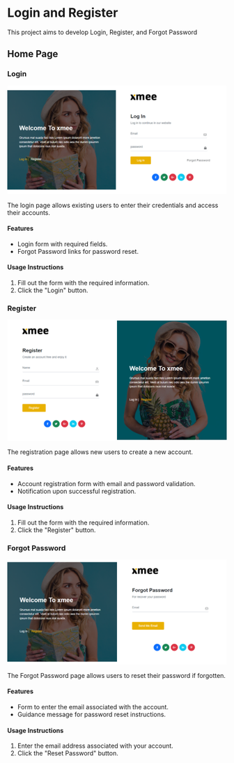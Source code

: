# Login and Register

This project aims to develop Login, Register, and Forgot Password

## Home Page

### Login

![Login Page](./Login%20Js/img/Login.png)

The login page allows existing users to enter their credentials and access their accounts.

#### Features

- Login form with required fields.
- Forgot Password links for password reset.

#### Usage Instructions

1. Fill out the form with the required information.
2. Click the "Login" button.

### Register

![Register Page](./Login%20Js/img/Register.png)

The registration page allows new users to create a new account.

#### Features

- Account registration form with email and password validation.
- Notification upon successful registration.

#### Usage Instructions

1. Fill out the form with the required information.
2. Click the "Register" button.

### Forgot Password

![Forgot Password Page](./Login%20Js/img/Forget-password.png)

The Forgot Password page allows users to reset their password if forgotten.

#### Features

- Form to enter the email associated with the account.
- Guidance message for password reset instructions.

#### Usage Instructions

1. Enter the email address associated with your account.
2. Click the "Reset Password" button.
